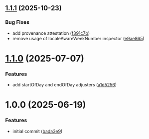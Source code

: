 ## [1.1.1](https://github.com/DASPRiD/temporal-extra/compare/v1.1.0...v1.1.1) (2025-10-23)


### Bug Fixes

* add provenance attestation ([f391c7b](https://github.com/DASPRiD/temporal-extra/commit/f391c7b0f883595b6e41b04dcb3101ac5907c0f1))
* remove usage of localeAwareWeekNumber inspector ([e9ae865](https://github.com/DASPRiD/temporal-extra/commit/e9ae865e51d62e3e1d2b0d0ec48b2fa5d72401eb))

# [1.1.0](https://github.com/dasprid/temporal-extra/compare/v1.0.0...v1.1.0) (2025-07-07)


### Features

* add startOfDay and endOfDay adjusters ([a1d5256](https://github.com/dasprid/temporal-extra/commit/a1d52561cf2819bece77c10f958e5cf1edf5e2f7))

# 1.0.0 (2025-06-19)


### Features

* initial commit ([bada3e9](https://github.com/dasprid/temporal-extra/commit/bada3e93fbc389ad6a21b6647b9e8e150d92a738))
